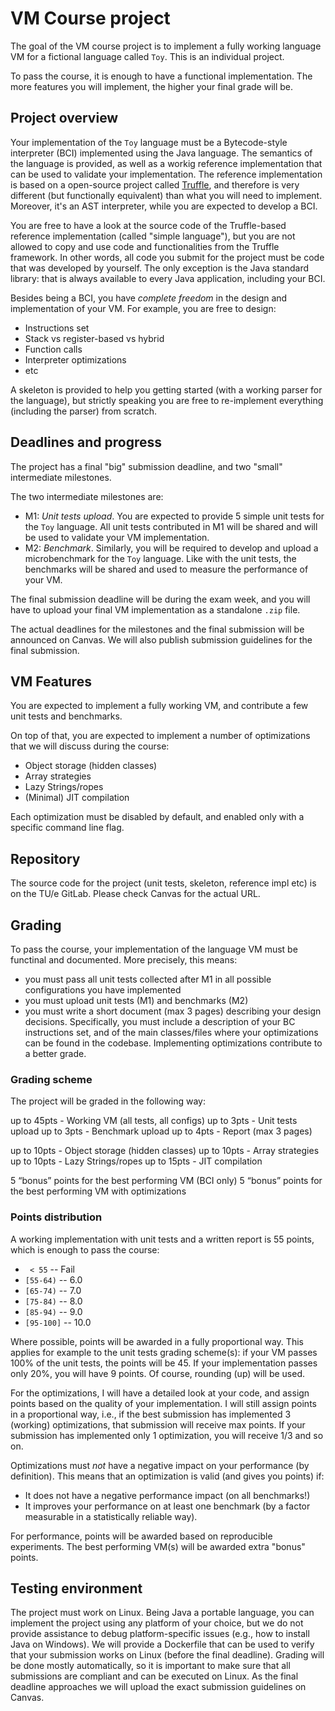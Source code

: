 # VM Course project

The goal of the VM course project is to implement a fully working language VM for a fictional language called `Toy`. This is an individual project.

To pass the course, it is enough to have a functional implementation. The more features you will implement, the higher your final grade will be.


## Project overview

Your implementation of the `Toy` language must be a Bytecode-style interpreter (BCI) implemented using the Java language. The semantics of the language is provided, as well as a workig reference implementation that can be used to validate your implementation. The reference implementation is based on a open-source project called [Truffle](https://www.graalvm.org/latest/graalvm-as-a-platform/language-implementation-framework/), and therefore is very different (but functionally equivalent) than what you will need to implement. Moreover, it's an AST interpreter, while you are expected to develop a BCI.

You are free to have a look at the source code of the Truffle-based reference implementation (called "simple language"), but you are not allowed to copy and use code and functionalities from the Truffle framework. In other words, all code you submit for the project must be code that was developed by yourself. The only exception is the Java standard library: that is always available to every Java application, including your BCI.

Besides being a BCI, you have _complete freedom_ in the design and implementation of your VM. For example, you are free to design:
* Instructions set
* Stack vs register-based vs hybrid
* Function calls
* Interpreter optimizations
* etc

A skeleton is provided to help you getting started (with a working parser for the language), but strictly speaking you are free to re-implement everything (including the parser) from scratch.

## Deadlines and progress

The project has a final "big" submission deadline, and two "small" intermediate milestones.

The two intermediate milestones are:
* M1: _Unit tests upload_. You are expected to provide 5 simple unit tests for the `Toy` language. All unit tests contributed in M1 will be shared and will be used to validate your VM implementation.
* M2: _Benchmark_. Similarly, you will be required to develop and upload a microbenchmark for the `Toy` language. Like with the unit tests, the benchmarks will be shared and used to measure the performance of your VM.

The final submission deadline will be during the exam week, and you will have to upload your final VM implementation as a standalone `.zip` file.

The actual deadlines for the milestones and the final submission will be announced on Canvas. We will also publish submission guidelines for the final submission.

## VM Features

You are expected to implement a fully working VM, and contribute a few unit tests and benchmarks.

On top of that, you are expected to implement a number of optimizations that we will discuss during the course:

* Object storage (hidden classes)
* Array strategies
* Lazy Strings/ropes
* (Minimal) JIT compilation

Each optimization must be disabled by default, and enabled only with a specific command line flag.


## Repository

The source code for the project (unit tests, skeleton, reference impl etc) is on the TU/e GitLab. Please check Canvas for the actual URL.

## Grading

To pass the course, your implementation of the language VM must be functinal and documented. More precisely, this means:
* you must pass all unit tests collected after M1 in all possible configurations you have implemented
* you must upload unit tests (M1) and benchmarks (M2)
* you must write a short document (max 3 pages) describing your design decisions. Specifically, you must include a description of your BC instructions set, and of the main classes/files where your optimizations can be found in the codebase. Implementing optimizations contribute to a better grade.


### Grading scheme

The project will be graded in the following way:

up to 45pts - Working VM (all tests, all configs)
up to 3pts - Unit tests upload
up to 3pts - Benchmark upload
up to 4pts - Report (max 3 pages)

up to 10pts - Object storage (hidden classes)
up to 10pts - Array strategies
up to 10pts - Lazy Strings/ropes
up to 15pts - JIT compilation

5 “bonus” points for the best performing VM (BCI only)
5 “bonus” points for the best performing VM with optimizations


### Points distribution

A working implementation with unit tests and a written report is 55 points, which is enough to pass the course:

* `  < 55 `  -- Fail
* `[55-64)`  --  6.0
* `[65-74)`  --  7.0
* `[75-84)`  --  8.0
* `[85-94)`  --  9.0
* `[95-100]` -- 10.0

Where possible, points will be awarded in a fully proportional way. This applies for example to the unit tests grading scheme(s): if your VM passes 100% of the unit tests, the points will be 45. If your implementation passes only 20%, you will have 9 points. Of course, rounding (up) will be used.

For the optimizations, I will have a detailed look at your code, and assign points based on the quality of your implementation. I will still assign points in a proportional way, i.e., if the best submission has implemented 3 (working) optimizations, that submission will receive max points. If your submission has implemented only 1 optimization, you will receive 1/3 and so on.

Optimizations must _not_ have a negative impact on your performance (by definition). This means that an optimization is valid (and gives you points) if:
* It does not have a negative performance impact (on all benchmarks!)
* It improves your performance on at least one benchmark (by a factor measurable in a statistically reliable way).

For performance, points will be awarded based on reproducible experiments. The best performing VM(s) will be awarded extra "bonus" points.

## Testing environment

The project must work on Linux. Being Java a portable language, you can implement the project using any platform of your choice, but we do not provide assistance to debug platform-specific issues (e.g., how to install Java on Windows). We will provide a Dockerfile that can be used to verify that your submission works on Linux (before the final deadline). Grading will be done mostly automatically, so it is important to make sure that all submissions are compliant and can be executed on Linux. As the final deadline approaches we will upload the exact submission guidelines on Canvas.
